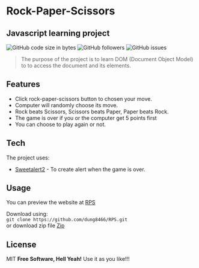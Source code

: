 # Rock-Paper-Scissors
## Javascript learning project

![GitHub code size in bytes](https://img.shields.io/github/languages/code-size/dung8466/RPS)
![GitHub followers](https://img.shields.io/github/followers/dung8466)
![GitHub issues](https://img.shields.io/github/issues-raw/dung8466/RPS)
>The purpose of the project is to learn DOM (Document Object Model) to to access the document and its elements.


## Features

- Click rock-paper-scissors button to chosen your move.
- Computer will randomly choose its move.
- Rock beats Scissors, Scissors beats Paper, Paper beats Rock.
- The game is over if you or the computer get 5 points first
- You can choose to play again or not.

## Tech

The project uses:

- [Sweetalert2](https://sweetalert2.github.io/) - To create alert when the game is over.

## Usage

You can preview the website at [RPS](https://dung8466.github.io/RPS/)  

Download using:  
`git clone https://github.com/dung8466/RPS.git`  
or download zip file [Zip](https://github.com/dung8466/RPS/archive/refs/heads/main.zip)


## License

MIT
**Free Software, Hell Yeah!**
Use it as you like!!!

